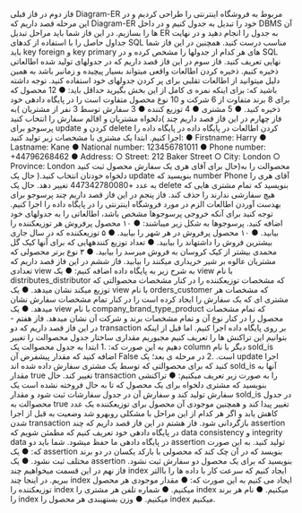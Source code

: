 فاز دوم
در فاز قبلی Diagram-ER مربوط به فروشگاه اینترنتی را طراحی کردیم و در این مرحله قصد داریم
که Diagram-ER خود را تبدیل به جدول کنیم و در داخل DBMS آن ها را بسازیم.
در این فاز شما باید مراحل تبدیل ER به جدول را انجام دهید و در نهایت جداول حاصل را با استفاده از
کدهای SQL مناسب درست کنید. همچنین در این فاز شما باید key foreign و key primary های هر
کدام از جدولها را مشخص کرده و در SQL نهایی تعریف کنید.
فاز سوم
در این فاز قصد داریم که در جدولهای تولید شده اطالعاتی ذخیره کنیم. ذخیره کردن اطالعات واقعی
میتواند بسیار پیچیده و زمانبر باشد به همین دلیل میتوانید از اطالعات تقلبی برای پر کردن جدولهای
خود استفاده کنید.
توجه داشته باشید که: برای اینکه نمره ی کامل از این بخش بگیرید حداقل باید:
● 12 محصول که برای 8 برند متفاوت از 6 شرکت و 10 نوع محصول متفاوت است را در
پایگاه دادهی خود ذخیره کنید.
● 5 مشتری
● 4 توزیع کننده
● 3 سفارش توسط 3 نفر از مشتریان )به دلخواه مشتریان و اقالم سفارش را انتخاب کنید(
فاز چهارم
در این فاز قصد داریم چند پرسوجو برای update کردن و delete کردن اطالعات در پایگاه داده در
پایگاه داده را اجرا کنیم.
ابتدا یک مشتری با مشخصات زیر تولید کنید:
● Firstname: Harry
● Lastname: Kane
● National number: 123456781011
● Phone number: +44796268462
● Address:
○ Street: 212 Baker Street
○ City: London
○ Province: London
حال برای آقای هری یک سفارش محصول ثبت کنید)محصوالت را به دلخواه خودتان انتخاب کنید.(
حال یک update بنویسید که number Phone آقای هری را به عدد +447342780080 تغییر دهد.
حال یک delete بنویسید که تمام مشتری هایی که هیچ سفارشی ندارند را حذف کند.
فاز پنجم
در این فاز قصد داریم چند پرسوجو برای بهدست آوردن اطالعات الزم در مورد فروشگاه اینترنتی را
در پایگاه داده را اجرا کنیم. توجه کنید برای آنکه خروجی پرسوجوها مشخص باشد، اطالعاتی را به
جدولهای خود اضافه کنید.
پرسوجوها به شکل زیر میباشند:
● ۱۰ محصول پرفروش هر توزیعکننده را بیابید.
● ۱۰ محصول پرفروش در هر شهر را بیابید.
● ۵ توزیعکننده که در سال جاری بیشترین فروش را داشتهاند را بیابید.
● تعداد توزیع کنندههایی که برای آنها کیک گل محمدی بیشتر از کیک کروسان به فروش میرسد
را بیابید.
● ۳ نوع برتر محصولی که مشتریان عالوه بر شیر خریداری میکنند را بیابید.
فاز ششم
در این فاز قصد داریم که تعدادی view به شرح زیر به پایگاه داده اضافه کنیم:
● یک view با نام distributes_distributor که مشخصات توزیعکننده را در کنار مشخصات
محصوالتی که توزیع میکند نشان میدهد.
● یک view با نام orders_customer که مشخصات هر مشتری ای که یک سفارش را ایجاد
کرده است را در کنار تمام مشخصات سفارش نشان میدهد.
● یک view با نام company_brand_type_product که تمام مشخصات محصول را در کنار
نوع آن و تمام مشخصات برند و شرکت آن نشان میدهد.
فاز هفتم -
در این فاز قصد داریم که دو transaction بر روی پایگاه داده اجرا کنیم. اما قبل از اینکه بتوانیم این
تراکنش ها را تعریف کنیم مجبوریم مقداری ساختار جدول محصوالت را تغییر دهیم به این صورت که:
.1 ابتدا به جدول محصوالت یک column دیگر با نام sold_is اضافه کنید که مقدار پیشفرض آن
False است.
.2 در مرحله ی بعد؛ یک update اجرا کنید که برای محصوالتی که توسط یک مشتری سفارش داده
شده اند sold_is آنها به مقدار true تغییر کند.
حال transaction را به صورت زیر تعریف میکنیم:
● تراکنشی بنویسید که مشتری دلخواه برای یک محصول که تا به حال فروخته نشده است یک
سفارش تولید کند و سفارش آن در جدول سفارشات ثبت شود و مقدار sold_is در جدول
محصوالت به true تغییر پیدا کند و همچنین موجودی آن محصول برای توزیعکننده یک عدد
کاهش یابد و اگر هر کدام از این مراحل با مشکلی روبهرو شد وضعیت به قبل از اجرا شدن
transaction بازگردانی شود.
فاز هشتم
در این فاز قصد داریم که چند assertion در پایگاه دادهی خود تعریف کنیم که مطمئن شویم که data
consistency و integrity data در پایگاه دادهی ما حفظ میشود.
شما باید دو assertion تولید کنید. به این صورت که:
● یک assertion بنویسد که در آن چک کند که محصولی با بارکد یکسان در دو برند مختلف ثبت
نشود.
● یک assertion بنویسید که برای یک محصول دو سفارش ثبت نشود.
فاز نهم
در این قسمت میخواهیم چند index ایجاد کنیم که سرعت کار با داده ها را باالتر ببریم.
در اینجا چند index ایجاد می کنیم به این صورت که:
● مقدار موجودی هر محصول توزیعکننده را index میکنیم.
● شماره تلفن هر مشتری را index میکنیم.
● نام هر برند را index میکنیم.
● وزن بستهبندی هر محصول را index میکنیم.
